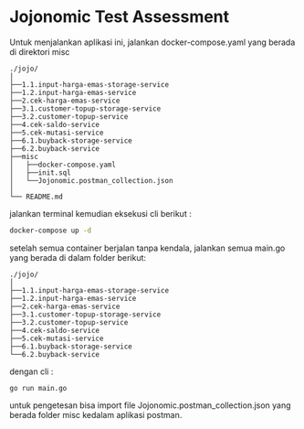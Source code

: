 
# Jojonomic Test Assessment

Untuk menjalankan aplikasi ini, jalankan docker-compose.yaml yang berada di direktori misc 
```
./jojo/
│
├──1.1.input-harga-emas-storage-service
├──1.2.input-harga-emas-service
├──2.cek-harga-emas-service
├──3.1.customer-topup-storage-service
├──3.2.customer-topup-service
├──4.cek-saldo-service
├──5.cek-mutasi-service
├──6.1.buyback-storage-service
├──6.2.buyback-service
├──misc
│   ├──docker-compose.yaml
│   ├──init.sql
│   └──Jojonomic.postman_collection.json
│
└── README.md
```

jalankan terminal kemudian eksekusi cli berikut :
```bash
docker-compose up -d
```

setelah semua container berjalan tanpa kendala, jalankan semua main.go yang berada di dalam folder berikut:

```
./jojo/
│
├──1.1.input-harga-emas-storage-service
├──1.2.input-harga-emas-service
├──2.cek-harga-emas-service
├──3.1.customer-topup-storage-service
├──3.2.customer-topup-service
├──4.cek-saldo-service
├──5.cek-mutasi-service
├──6.1.buyback-storage-service
└──6.2.buyback-service
```

dengan cli : 
```
go run main.go
```

untuk pengetesan bisa import file Jojonomic.postman_collection.json yang berada folder misc kedalam aplikasi postman.
